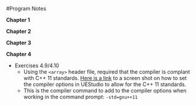 #Program Notes

**Chapter 1**

**Chapter 2**

**Chapter 3**

**Chapter 4**
- Exercises 4.9/4.10
  -  Using the `<array>` header file, required that the compiler is complant with C++ 11 standards.  [Here is a     link](https://github.com/catwomp1/cpp_primer/blob/master/images/cpp_11.png) to a screen shot on how to set the compiler options in UEStudio to allow for the C++ 11 standards.
  -  This is the compiler command to add to the compiler options when working in the command prompt: `-std=gnu++11`
